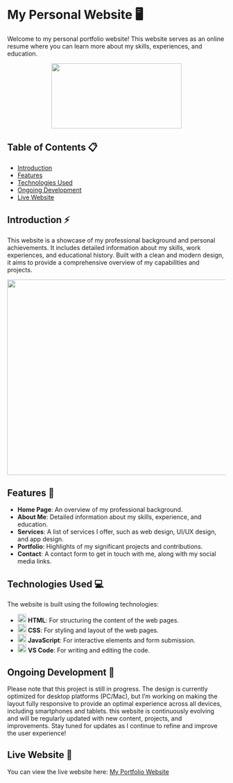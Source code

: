 # My Personal Website 🖥️

Welcome to my personal portfolio website! This website serves as an online resume where you can learn more about my skills, experiences, and education.
<p align="center">
    <img src="https://github.com/user-attachments/assets/122e13b8-47fb-4ce7-a386-b8ac9709a0d4" width="300" height="150">
</p>

## Table of Contents 📋

- [Introduction](#introduction)
- [Features](#features)
- [Technologies Used](#technologies-used)
- [Ongoing Development](#ongoing-development)
- [Live Website](#live-website)

## Introduction ⚡️

This website is a showcase of my professional background and personal achievements. It includes detailed information about my skills, work experiences, and educational history. Built with a clean and modern design, it aims to provide a comprehensive overview of my capabilities and projects.

<p align="center">
    <img src="https://github.com/user-attachments/assets/26bc1948-50b0-4e68-9971-af79714daebe" width="800" height="450">
</p>

## Features 💼

- **Home Page**: An overview of my professional background.
- **About Me**: Detailed information about my skills, experience, and education.
- **Services**: A list of services I offer, such as web design, UI/UX design, and app design.
- **Portfolio**: Highlights of my significant projects and contributions.
- **Contact**: A contact form to get in touch with me, along with my social media links.

## Technologies Used 💻

The website is built using the following technologies:

- <img  alt="HTML" width="20px" src="https://cdn.jsdelivr.net/gh/devicons/devicon@latest/icons/html5/html5-plain.svg"/> **HTML**: For structuring the content of the web pages.
- <img  alt="CSS" width="20px" src="https://cdn.jsdelivr.net/gh/devicons/devicon@latest/icons/css3/css3-plain.svg"/> **CSS**: For styling and layout of the web pages.
- <img  alt="JavaScript" width="20px" src="https://cdn.jsdelivr.net/gh/devicons/devicon@latest/icons/javascript/javascript-plain.svg"/> **JavaScript**: For interactive elements and form submission.
- <img  alt="VSCode" width="20px" src="https://cdn.jsdelivr.net/gh/devicons/devicon@latest/icons/vscode/vscode-original.svg"/> **VS Code**: For writing and editing the code.

## Ongoing Development 🔧

Please note that this project is still in progress. The design is currently optimized for desktop platforms (PC/Mac), but I’m working on making the layout fully responsive to provide an optimal experience across all devices, including smartphones and tablets. 
this website is continuously evolving and will be regularly updated with new content, projects, and improvements.
Stay tuned for updates as I continue to refine and improve the user experience!

## Live Website 🤩

You can view the live website here: [My Portfolio Website](https://babysauro.github.io/BabysauroWebSite/)

